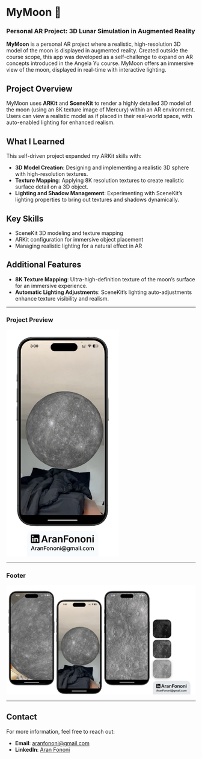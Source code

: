 # MyMoon 🌌

### Personal AR Project: **3D Lunar Simulation in Augmented Reality**

**MyMoon** is a personal AR project where a realistic, high-resolution 3D model of the moon is displayed in augmented reality. Created outside the course scope, this app was developed as a self-challenge to expand on AR concepts introduced in the Angela Yu course. MyMoon offers an immersive view of the moon, displayed in real-time with interactive lighting.

## Project Overview
MyMoon uses **ARKit** and **SceneKit** to render a highly detailed 3D model of the moon (using an 8K texture image of Mercury) within an AR environment. Users can view a realistic model as if placed in their real-world space, with auto-enabled lighting for enhanced realism.

## What I Learned
This self-driven project expanded my ARKit skills with:
- **3D Model Creation**: Designing and implementing a realistic 3D sphere with high-resolution textures.
- **Texture Mapping**: Applying 8K resolution textures to create realistic surface detail on a 3D object.
- **Lighting and Shadow Management**: Experimenting with SceneKit’s lighting properties to bring out textures and shadows dynamically.

## Key Skills
- SceneKit 3D modeling and texture mapping
- ARKit configuration for immersive object placement
- Managing realistic lighting for a natural effect in AR

## Additional Features
- **8K Texture Mapping**: Ultra-high-definition texture of the moon’s surface for an immersive experience.
- **Automatic Lighting Adjustments**: SceneKit’s lighting auto-adjustments enhance texture visibility and realism.

---

### Project Preview
<img src="./Documents/Readme.png" alt="MyMoon App Preview" width="300px">

---

### Footer
![Footer Image](./Documents/Linkedin.jpg)

---

## Contact
For more information, feel free to reach out:  
- **Email**: [aranfononi@gmail.com](mailto:aranfononi@gmail.com)  
- **LinkedIn**: [Aran Fononi](https://www.linkedin.com/in/aran-fononi-18182b265)

